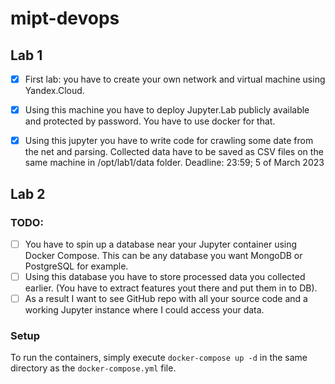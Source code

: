 # mipt-devops

## Lab 1

- [x] First lab: you have to create your own network and virtual machine using Yandex.Cloud. 

- [x] Using this machine you have to deploy Jupyter.Lab publicly available and protected by password. You have to use docker for that.

- [x] Using this jupyter you have to write code for crawling some date from the net and parsing. Collected data have to be saved as CSV files on the same machine in /opt/lab1/data folder.
Deadline: 23:59; 5 of March 2023

## Lab 2

### TODO:

- [ ] You have to spin up a database near your Jupyter container using Docker Compose. This can be any database you want MongoDB or PostgreSQL for example. 
- [ ] Using this database you have to store processed data you collected earlier. (You have to extract features yout there and put them in to DB).
- [ ] As a result I want to see GitHub repo with all your source code and a working Jupyter instance where I could access your data.

### Setup

To run the containers, simply execute `docker-compose up -d` in the same directory as the `docker-compose.yml` file.